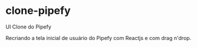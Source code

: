 # clone-pipefy
UI Clone do Pipefy

Recriando a tela inicial de usuário do Pipefy com Reactjs e com drag n'drop.

